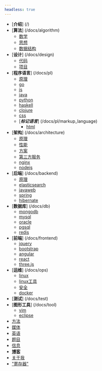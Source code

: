 ```yaml
---
headless: true
---
```


- [**介绍**] (/)
- [**算法**] (/docs/algorithm)
  - [数学](/docs/algorithm/math)
  - [思想](/docs/algorithm/thought)
  - [数据结构](/docs/algorithm/data_structure)
- [**设计**] (/docs/design)
  - [代码](/docs/design/code)
  - [项目](/docs/design/project)
- [**程序语言**] (/docs/pl)
  - [原理](/docs/pl/principle)
  - [go](/docs/pl/go)
  - [js](/docs/pl/js)
  - [java](/docs/pl/java)
  - [python](/docs/pl/python)
  - [haskell](/docs/pl/haskell)
  - [clojure](/docs/pl/clojure)
  - [css](/docs/pl/css)
  - [***标记语言***] (/docs/pl/markup_language)
      - [html](/docs/pl/markup_language/html)
- [**架构**] (/docs/architecture)
  - [原理](/docs/architecture/principle)
  - [性能](/docs/architecture/performance)
  - [方案](/docs/architecture/solution)
  - [第三方服务](/docs/architecture/3rd_product)
  - [nginx](/docs/architecture/nginx)
  - [nodejs](/docs/architecture/nodejs)
- [**后端**] (/docs/backend)
  - [原理](/docs/backend/principle)
  - [elasticsearch](/docs/backend/elasticsearch)
  - [javaweb](/docs/backend/javaweb)
  - [spring](/docs/backend/spring)
  - [hibernate](/docs/backend/hibernate)
- [**数据库**] (/docs/db)
  - [mongodb](/docs/db/mongodb)
  - [mysql](/docs/db/mysql)
  - [oracle](/docs/db/oracle)
  - [pgsql](/docs/db/postgre_sql)
  - [redis](/docs/db/redis)
- [**前端**] (/docs/frontend)
  - [jquery](/docs/frontend/jquery)
  - [bootstrap](/docs/frontend/bootstrap)
  - [angular](/docs/frontend/angular)
  - [react](/docs/frontend/react)
  - [three.js](/docs/frontend/threejs)
- [**运维**] (/docs/ops)
  - [linux](/docs/ops/linux)
  - [linux工具](/docs/ops/linux_tool)
  - [安全](/docs/ops/security)
  - [docker](/docs/ops/docker)
- [**测试**] (/docs/test)
- [**图形工具**] (/docs/tool)
  - [vim](/docs/tool/vim)
  - [eclipse](/docs/tool/eclipse)
- [方法](/docs/method)
- [媒体](/docs/media)
- [英语](/docs/english)
- [题目](/docs/interview)
- [信息](/docs/infomation)
- [**博客**](/posts)
- [关于我](/about_me)
- ["寄存器"](/register)
